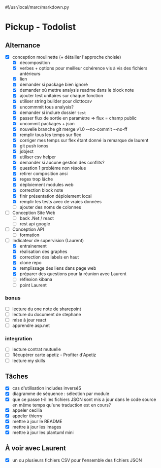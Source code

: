 #!/usr/local/marc/markdown.py

# Pickup - Todolist

## Alternance

- [x] conception moulinette (+ détailler l'approche choisie)
	- [x] décomposition
	- [x] verbes + options pour meilleur cohérence vis à vis des fichiers antérieurs
	- [x] lien
	- [x] demander si package bien ignoré
	- [x] demander où mettre analysis readme dans le block note
	- [x] ajouter test unitaires sur chaque fonction
	- [x] utiliser string builder pour dicttocsv
	- [x] uncommmit tous analysis?
	- [x] demander si inclure dossier `test`
	- [x] passer flux de sortie en paramètre => flux = champ public
	- [x] uncommit packages + json
	- [x] nouvelle branche git merge v1.0 --no-commit --no-ff
	- [x] remplir tous les temps sur flex
	- [x] corriger mes temps sur flex étant donné la remarque de laurent
	- [x] git push ionos
	- [x] jobject
	- [x] utiliser csv helper
	- [x] demander si aucune gestion des conflits?
	- [x] question 1 problème non résolue
	- [x] retirer composition ansi
	- [x] regex trop lâche
	- [x] déploiement modules web
	- [x] correction block note
	- [x] finir présentation déploiement local
	- [x] remplir les tests avec de vraies données
	- [ ] ajouter des noms de colonnes

- [ ] Conception Site Web
	- [ ] back .Net / react
	- [ ] rest api google

- [ ] Conception API
	- [ ] formation

- [ ] Indicateur de supervision (Laurent)
	- [x] entrainement
	- [x] réalisation des graphes
	- [x] correction des labels en haut
	- [x] clone repo
	- [x] remplissage des liens dans page web
	- [x] préparer des questions pour la réunion avec Laurent
	- [ ] réflexion kibana
	- [ ] point Laurent

### bonus
- [ ] lecture du one note de sharepoint
- [ ] lecture du document de stephane
- [ ] mise à jour react
- [ ] apprendre asp.net

### integration
- [ ] lecture contrat mutuelle
- [ ] Récupérer carte apetiz - Profiter d'Apetiz
- [ ] lecture my skills

## Tâches
* [x] cas d'utilisation includes inverséS
* [x] diagramme de séquence : sélection par module
* [x] que ce passe t-il les fichiers JSON sont mis a jour dans le code source en même temps qu'une traduction est en cours?
* [x] appeler cecilia
* [x] appeler thierry
* [x] mettre à jour le README
* [x] mettre à jour les images
* [x] mettre à jour les plantuml mini

## À voir avec Laurent
* [x] un ou plusieurs fichiers CSV pour l'ensemble des fichiers JSON
